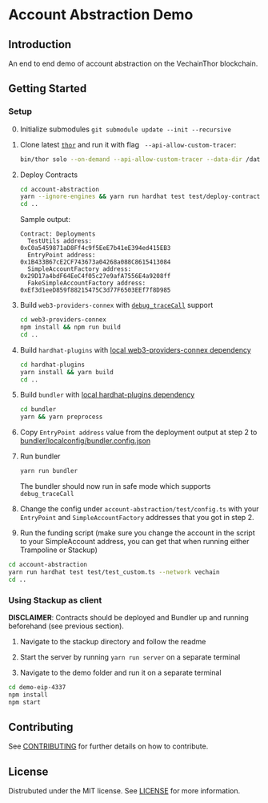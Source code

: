 # Account Abstraction Demo

## Introduction

An end to end demo of account abstraction on the VechainThor blockchain. 

## Getting Started

### Setup
0. Initialize submodules `git submodule update --init --recursive`
1. Clone latest [`thor`](https://github.com/vechain/thor) and run it with flag  ` --api-allow-custom-tracer`:
    ```bash
    bin/thor solo --on-demand --api-allow-custom-tracer --data-dir /data/thor --api-addr 0.0.0.0:8669 --api-cors '*' --api-backtrace-limit -1 --verbosity 4
    ```
2. Deploy Contracts
    ```bash
    cd account-abstraction
    yarn --ignore-engines && yarn run hardhat test test/deploy-contracts.test.ts --network vechain
    cd ..
    ```
    Sample output:
    ```
    Contract: Deployments
      TestUtils address:                 0xC0a5459871aD8Ff4c9f5EeE7b41eE394ed415EB3
      EntryPoint address:                0x1B433B67cE2CF743673a04268a088C8615413084
      SimpleAccountFactory address:      0x29D17a4bdF64EeC4f05c27e9afA7556E4a9208ff
      FakeSimpleAccountFactory address:  0xEf3d1eeD859f88215475C3d77F6503EEf7f8D985
    ```
3. Build `web3-providers-connex` with [`debug_traceCall`](../web3-providers-connex/src/provider.ts#L66) support
    ```bash
    cd web3-providers-connex
    npm install && npm run build
    cd ..
    ```
4. Build `hardhat-plugins` with [local web3-providers-connex dependency](../hardhat-plugins/packages/vechain/package.json#33)
    ```bash
    cd hardhat-plugins
    yarn install && yarn build
    cd ..
    ```

5. Build `bundler` with [local hardhat-plugins dependency](../bundler/packages/bundler/package.json#54-55)
    ```bash
    cd bundler
    yarn && yarn preprocess
    ```

6. Copy `EntryPoint address` value from the deployment output at step 2 to [bundler/localconfig/bundler.config.json](../bundler/packages/bundler/localconfig/bundler.config.json#5)
7. Run bundler
    ```bash
    yarn run bundler
    ```
    The bundler should now run in safe mode which supports `debug_traceCall`

8. Change the config under `account-abstraction/test/config.ts` with your `EntryPoint` and `SimpleAccountFactory` addresses that you got in step 2.

9. Run the funding script (make sure you change the account in the script to your SimpleAccount address, you can get that when running either Trampoline or Stackup)

```bash
cd account-abstraction
yarn run hardhat test test/test_custom.ts --network vechain
cd ..
```

### Using Stackup as client

**DISCLAIMER**: Contracts should be deployed and Bundler up and running beforehand (see previous section).

1. Navigate to the stackup directory and follow the readme

2. Start the server by running `yarn run server` on a separate terminal

3. Navigate to the demo folder and run it on a separate terminal

```bash
cd demo-eip-4337
npm install
npm start
```

## Contributing

See [CONTRIBUTING](CONTRIBUTING.md) for further details on how to contribute.

## License

Distrubuted under the MIT license. See [LICENSE](LICENSE.md) for more information.
